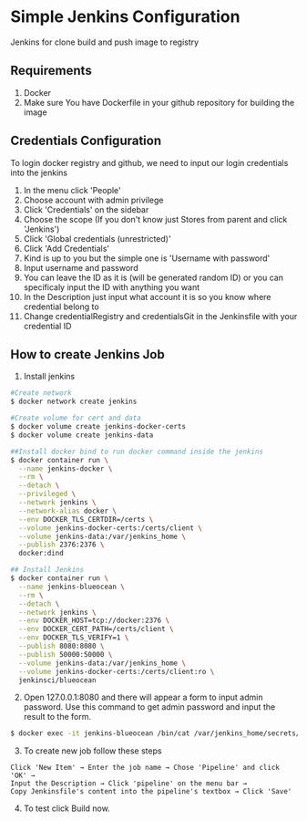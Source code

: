 # Simple Jenkins Configuration

Jenkins for clone build and push image to registry

## Requirements

1. Docker
2. Make sure You have Dockerfile in your github repository for building the
   image

## Credentials Configuration

To login docker registry and github, we need to input our login credentials into
the jenkins

1. In the menu click 'People'
2. Choose account with admin privilege
3. Click 'Credentials' on the sidebar
4. Choose the scope (If you don't know just Stores from parent and click
   'Jenkins')
5. Click 'Global credentials (unrestricted)'
6. Click 'Add Credentials'
7. Kind is up to you but the simple one is 'Username with password'
8. Input username and password
9. You can leave the ID as it is (will be generated random ID) or you can
   specificaly input the ID with anything you want
10. In the Description just input what account it is so you know where
    credential belong to
11. Change credentialRegistry and credentialsGit in the Jenkinsfile with your
    credential ID

## How to create Jenkins Job

1. Install jenkins

```bash
#Create network
$ docker network create jenkins

#Create volume for cert and data
$ docker volume create jenkins-docker-certs
$ docker volume create jenkins-data

##Install docker bind to run docker command inside the jenkins
$ docker container run \
  --name jenkins-docker \
  --rm \
  --detach \
  --privileged \
  --network jenkins \
  --network-alias docker \
  --env DOCKER_TLS_CERTDIR=/certs \
  --volume jenkins-docker-certs:/certs/client \
  --volume jenkins-data:/var/jenkins_home \
  --publish 2376:2376 \
  docker:dind

## Install Jenkins
$ docker container run \
  --name jenkins-blueocean \
  --rm \
  --detach \
  --network jenkins \
  --env DOCKER_HOST=tcp://docker:2376 \
  --env DOCKER_CERT_PATH=/certs/client \
  --env DOCKER_TLS_VERIFY=1 \
  --publish 8080:8080 \
  --publish 50000:50000 \
  --volume jenkins-data:/var/jenkins_home \
  --volume jenkins-docker-certs:/certs/client:ro \
  jenkinsci/blueocean
```

2. Open 127.0.0.1:8080 and there will appear a form to input admin password. Use
   this command to get admin password and input the result to the form.

```bash
$ docker exec -it jenkins-blueocean /bin/cat /var/jenkins_home/secrets/initialAdminPassword
```

3. To create new job follow these steps

```
Click 'New Item' → Enter the job name → Chose 'Pipeline' and click 'OK' →
Input the Description → Click 'pipeline' on the menu bar →
Copy Jenkinsfile's content into the pipeline's textbox → Click 'Save'
```

4. To test click Build now.
